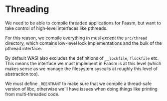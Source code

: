 # Threading

We need to be able to compile threaded applications for Faasm, but want to take
control of high-level interfaces like pthreads.

For this reason, we compile everything in musl _except_ the `src/thread`
directory, which contains low-level lock implementations and the bulk of the
pthread interface.

By default WASI also excludes the definitions of `__lockfile`, `flockfile` etc.
This means the interface we must implement in Faasm is at this level (which
makes sense as we manage the filesystem syscalls at roughly this level of
abstraction too). 

We must define `_REENTRANT` to make sure that we compile a thread-safe version
of libc, otherwise we'll have issues when doing things like printing from
multi-threaded code.
